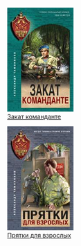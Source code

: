 ![](Закат%20команданте.jpg)  
[Закат команданте](Закат%20команданте.md)

![](Прятки%20для%20взрослых.jpg)  
[Прятки для взрослых](Прятки%20для%20взрослых.md)
